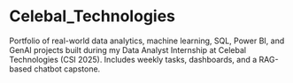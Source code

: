 # Celebal_Technologies
Portfolio of real-world data analytics, machine learning, SQL, Power BI, and GenAI projects built during my Data Analyst Internship at Celebal Technologies (CSI 2025). Includes weekly tasks, dashboards, and a RAG-based chatbot capstone.
